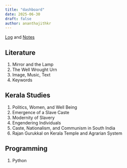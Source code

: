 ```yaml
---
title: "dashboard"
date: 2025-06-30
draft: false
author: ananthajithkr
---
```


[Log](/log/) and [Notes](/notes/)


## Literature

1. Mirror and the Lamp
2. The Well Wrought Urn
3. Image, Music, Text
4. Keywords


## Kerala Studies

1. Politics, Women, and Well Being
2. Emergence of a Slave Caste
3. Modernity of Slavery
4. Engendering Individuals
5. Caste, Nationalism, and Communism in South India
6. Rajan Gurukkal on Kerala Temple and Agrarian System

## Programming

1. Python 
